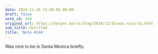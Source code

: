 ```yaml
---
date: 2024-11-16 21:56:02-06:00
draft: false
note_id: 144
original_url: https://harper.micro.blog/2024/11/16/was-nice-to.html
sub_title: Untitled
title: 'Note #144'
---
```


Was nice to be in Santa Monica briefly.
